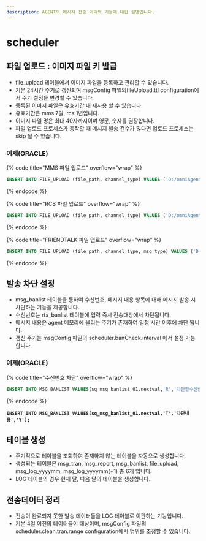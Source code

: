 ```yaml
---
description: AGENT의 메시지 전송 이외의 기능에 대한 설명입니다.
---
```


# scheduler

## 파일 업로드 : 이미지 파일 키 발급

* file\_upload 테이블에서 이미지 파일을 등록하고 관리할 수 있습니다.
* 기본 24시간 주기로 갱신되며 msgConfig 파일의fileUpload.ttl configuration에서 주기 설정을 변경할 수 있습니다.
* 등록된 이미지 파일은 유효기간 내 재사용 할 수 있습니다.
* 유효기간은 mms 7일, rcs 1년입니다.
* 이미지 파일 명은 최대 40자까지이며 영문, 숫자를 권장합니다.
* 파일 업로드 프로세스가 동작할 때 메시지 발송 건수가 많다면 업로드 프로세스는 skip 될 수 있습니다.

### **예제(ORACLE)**

{% code title="MMS 파일 업로드" overflow="wrap" %}
```sql
INSERT INTO FILE_UPLOAD (file_path, channel_type) VALUES ('D:/omniAgent-1.0.0/attachfile/test.jpg', 'MMS');
```
{% endcode %}

{% code title="RCS 파일 업로드" overflow="wrap" %}
```sql
INSERT INTO FILE_UPLOAD (file_path, channel_type) VALUES ('D:/omniAgent-1.0.0/attachfile/test.jpg', 'RCS');
```
{% endcode %}

{% code title="FRIENDTALK 파일 업로드" overflow="wrap" %}
```sql
INSERT INTO FILE_UPLOAD (file_path, channel_type, msg_type) VALUES ('D:/omniAgent-1.0.0/attachfile/infobank_fi.jpg', 'FRIENDTALK', 'FI');
```
{% endcode %}

## 발송 차단 설정

* msg\_banlist 테이블을 통하여 수신번호, 메시지 내용 항목에 대해 메시지 발송 시 차단하는 기능을 제공합니다.
* 수신번호는 rta\_banlist 테이블에 입력 즉시 전송대상에서 차단됩니다.
* 메시지 내용은 agent 메모리에 올리는 주기가 존재하여 일정 시간 이후에 차단 됩니다.
* 갱신 주기는 msgConfig 파일의 scheduler.banCheck.interval 에서 설정 가능합니다.

### 예제(ORACLE)

{% code title="수신번호 차단" overflow="wrap" %}
```sql
INSERT INTO MSG_BANLIST VALUES(sq_msg_banlist_01.nextval,'R','차단할수신번호','Y');
```
{% endcode %}

<pre class="language-sql" data-title="메시지 내용 차단" data-overflow="wrap"><code class="lang-sql"><strong>INSERT INTO MSG_BANLIST VALUES(sq_msg_banlist_01.nextval,'T','차단내용','Y');
</strong></code></pre>

## 테이블 생성

* 주기적으로 테이블을 조회하여 존재하지 않는 테이블을 자동으로 생성합니다.
* 생성되는 테이블은 msg\_tran, msg\_report, msg\_banlist, file\_upload, msg\_log\_yyyymm, msg\_log\_yyyymm(+1) 총 6개 입니다.
* LOG 테이블의 경우 현재 달, 다음 달의 테이블을 생성합니다.

## 전송데이터 정리

* 전송이 완료되지 못한 발송 데이터들을 LOG 테이블로 이관하는 기능입니다.
* 기본 4일 이전의 데이터들이 대상이며, msgConfig 파일의 scheduler.clean.tran.range configuration에서 범위를 조정할 수 있습니다.
